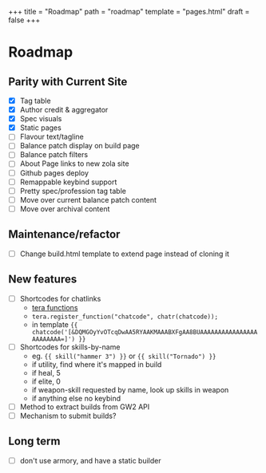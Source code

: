 +++
title = "Roadmap"
path = "roadmap"
template = "pages.html"
draft = false
+++

# Roadmap

## Parity with Current Site

- [x] Tag table
- [x] Author credit & aggregator
- [x] Spec visuals
- [x] Static pages
- [ ] Flavour text/tagline
- [ ] Balance patch display on build page
- [ ] Balance patch filters
- [ ] About Page links to new zola site
- [ ] Github pages deploy
- [ ] Remappable keybind support
- [ ] Pretty spec/profession tag table
- [ ] Move over current balance patch content
- [ ] Move over archival content

## Maintenance/refactor

- [ ] Change build.html template to extend page instead of cloning it

## New features

- [ ] Shortcodes for chatlinks
	- [tera functions](https://keats.github.io/tera/docs/#functions)
	- `tera.register_function("chatcode", chatr(chatcode));`
	- in template `{{ chatcode('[&DQMGOyYvOTcqDwAA5RYAAKMAAABXFgAA8BUAAAAAAAAAAAAAAAAAAAAAAAA=]') }}`
- [ ] Shortcodes for skills-by-name 
	- eg. `{{ skill("hammer 3") }}` or `{{ skill("Tornado") }}`
	- if utility, find where it's mapped in build
	- if heal, 5
	- if elite, 0
	- if weapon-skill requested by name, look up skills in weapon
	- if anything else no keybind
- [ ] Method to extract builds from GW2 API
- [ ] Mechanism to submit builds?

## Long term

- [ ] don't use armory, and have a static builder
